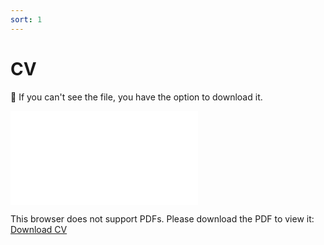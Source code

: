 ```yaml
---
sort: 1
---
```

# CV 

:paperclip: If you can't see the file, you have the option to download it.

<object data="../assets/images/CV_mflorentin_202206.pdf" type="application/pdf" width="800" height="1000">
    <embed src="../assets/images/CV_mflorentin_202206.pdf">
        <p>This browser does not support PDFs. Please download the PDF to view it: 
            <a href="../assets/images/CV_mflorentin_202206.pdf"> Download CV </a>
        </p>
</object>
